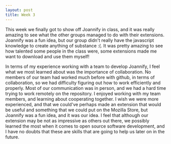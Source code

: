 ```yaml
---
layout: post
title: Week 3
---
```


This week we finally got to show off Joannify in class, and it was really amazing to see what the other groups managed to do with their extensions. Joannify was a fun idea, but our group didn't really have the javascript knowledge to create anything of substance :(. It was pretty amazing to see how talented some people in the class were, some extensions made me want to download and use them myself!

In terms of my experience working with a team to develop Joannify, I feel what we most learned about was the importance of collaboration. No members of our team had worked much before with github, in terms of collaboration, so we had difficulty figuring out how to work efficiently and properly. Most of our communication was in person, and we had a hard time trying to work remotely on the repository. I enjoyed working with my team members, and learning about cooperating together. I wish we were more experienced, and that we could've perhaps made an extension that would be useful and something that we could put on the Mozilla Store, but Joannify was a fun idea, and it was our idea. I feel that although our extension may be not as impressive as others out there, we possibly learned the most when it comes to open source software development, and I have no doubts that these are skills that are going to help us later on in the future. 